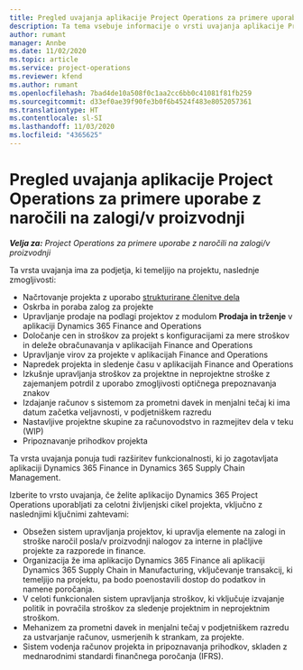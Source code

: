 ```yaml
---
title: Pregled uvajanja aplikacije Project Operations za primere uporabe z naročili na zalogi/v proizvodnji
description: Ta tema vsebuje informacije o vrsti uvajanja aplikacije Project Operations za primere uporabe z naročili na zalogi/v proizvodnji.
author: rumant
manager: Annbe
ms.date: 11/02/2020
ms.topic: article
ms.service: project-operations
ms.reviewer: kfend
ms.author: rumant
ms.openlocfilehash: 7bad4de10a508f0c1aa2cc6bb0c41081f81fb259
ms.sourcegitcommit: d33ef0ae39f90fe3b0f6b4524f483e8052057361
ms.translationtype: HT
ms.contentlocale: sl-SI
ms.lasthandoff: 11/03/2020
ms.locfileid: "4365625"
---
```

# <a name="project-operations-for-stockedproduction-based-scenarios-deployment-overview"></a>Pregled uvajanja aplikacije Project Operations za primere uporabe z naročili na zalogi/v proizvodnji

_**Velja za:** Project Operations za primere uporabe z naročili na zalogi/v proizvodnji_


Ta vrsta uvajanja ima za podjetja, ki temeljijo na projektu, naslednje zmogljivosti:

- Načrtovanje projekta z uporabo [strukturirane členitve dela](work-breakdown-structures.md)
- Oskrba in poraba zalog za projekte
- Upravljanje prodaje na podlagi projektov z modulom **Prodaja in trženje** v aplikaciji Dynamics 365 Finance and Operations
- Določanje cen in stroškov za projekt s konfiguracijami za mere stroškov in deleže obračunavanja v aplikacijah Finance and Operations
- Upravljanje virov za projekte v aplikacijah Finance and Operations
- Napredek projekta in sledenje času v aplikacijah Finance and Operations
- Izkušnje upravljanja stroškov za projektne in neprojektne stroške z zajemanjem potrdil z uporabo zmogljivosti optičnega prepoznavanja znakov
- Izdajanje računov s sistemom za prometni davek in menjalni tečaj ki ima datum začetka veljavnosti, v podjetniškem razredu
- Nastavljive projektne skupine za računovodstvo in razmejitev dela v teku (WIP)
- Pripoznavanje prihodkov projekta

Ta vrsta uvajanja ponuja tudi razširitev funkcionalnosti, ki jo zagotavljata aplikaciji Dynamics 365 Finance in Dynamics 365 Supply Chain Management.

Izberite to vrsto uvajanja, če želite aplikacijo Dynamics 365 Project Operations uporabljati za celotni življenjski cikel projekta, vključno z naslednjimi ključnimi zahtevami:

- Obsežen sistem upravljanja projektov, ki upravlja elemente na zalogi in stroške naročil posla/v proizvodnji nalogov za interne in plačljive projekte za razporede in finance.
- Organizacija že ima aplikacijo Dynamics 365 Finance ali aplikaciji Dynamics 365 Supply Chain in Manufacturing, vključevanje transakcij, ki temeljijo na projektu, pa bodo poenostavili dostop do podatkov in namene poročanja.
- V celoti funkcionalen sistem upravljanja stroškov, ki vključuje izvajanje politik in povračila stroškov za sledenje projektnim in neprojektnim stroškom.
- Mehanizem za prometni davek in menjalni tečaj v podjetniškem razredu za ustvarjanje računov, usmerjenih k strankam, za projekte.
- Sistem vodenja računov projekta in pripoznavanja prihodkov, skladen z mednarodnimi standardi finančnega poročanja (IFRS).

